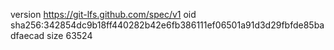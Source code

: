 version https://git-lfs.github.com/spec/v1
oid sha256:342854dc9b18ff440282b42e6fb386111ef06501a91d3d29fbfde85badfaecad
size 63524
